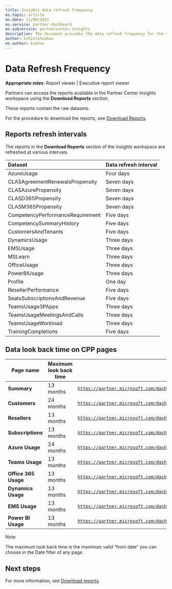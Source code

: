 ```yaml
---
title: Insights data refresh frequency
ms.topic: article
ms.date: 11/09/2022
ms.service: partner-dashboard
ms.subservice: partnercenter-insights
description: The document provides the data refresh frequency for the reports available for download from the Insights Download report page.
author: kshitishsahoo
ms.author: ksahoo
---
```


# Data Refresh Frequency

**Appropriate roles**: Report viewer | Executive report viewer

Partners can access the reports available in the Partner Center Insights workspace using the **Download Reports** section.

These reports contain the raw datasets.

For the procedure to download the reports, see [Download Reports](insights-download-reports.md).

## Reports refresh intervals

The reports in the **Download Reports** section of the Insights workspace are refreshed at various intervals.

| Dataset | Data refresh interval |
| :--------- | :--------- |
| AzureUsage| Four days|
| CLASAgreementRenewalsPropensity| Seven days|
| CLASAzurePropensity| Seven days|
| CLASD365Propensity| Seven days|
| CLASM365Propensity| Seven days|
| CompetencyPerformanceRequirement|Five days|
| CompetencySummaryHistory| Five days|
| CustomersAndTenants| Five days|
| DynamicsUsage| Three days|
| EMSUsage| Three days|
| MSLearn| Three days|
| OfficeUsage| Three days|
| PowerBIUsage| Three days|
| Profile| One day|
| ResellerPerformance| Five days|
| SeatsSubscriptionsAndRevenue| Five days|
| TeamsUsage3PApps| Three days|
| TeamsUsageMeetingsAndCalls| Three days|
| TeamsUsageWorkload| Three days|
| TrainingCompletions| Five days|

## Data look back time on CPP pages

| **Page name**        | **Maximum look back time** | **Page URL**                                                                                                                                                                                                                                                                                                                                                                                                                                                                                                                                                                    |
|----------------------|----------------------------|---------------------------------------------------------------------------------------------------------------------------------------------------------------------------------------------------------------------------------------------------------------------------------------------------------------------------------------------------------------------------------------------------------------------------------------------------------------------------------------------------------------------------------------------------------------------------------|
| **Summary**          | 13 months                  | [`https://partner.microsoft.com/dashboard/insights/partnerinsights/overview`](https://partner.microsoft.com/dashboard/insights/partnerinsights/overview)         |
| **Customers**        | 24 months                  | [`https://partner.microsoft.com/dashboard/insights/partnerinsights/customers`](https://partner.microsoft.com/dashboard/insights/partnerinsights/customers)             |
| **Resellers**        | 13 months                  | [`https://partner.microsoft.com/dashboard/insights/partnerinsights/resellers`](https://partner.microsoft.com/dashboard/insights/partnerinsights/resellers)             |
| **Subscriptions**    | 13 months                  | [`https://partner.microsoft.com/dashboard/insights/partnerinsights/subscriptions`](https://partner.microsoft.com/dashboard/insights/partnerinsights/subscriptions)   |
| **Azure Usage**      | 24 months                  | [`https://partner.microsoft.com/dashboard/insights/partnerinsights/azureusage`](https://partner.microsoft.com/dashboard/insights/partnerinsights/azureusage)           |
| **Teams Usage**      | 13 months                  | [`https://partner.microsoft.com/dashboard/insights/partnerinsights/teamsusage`](https://partner.microsoft.com/dashboard/insights/partnerinsights/teamsusage)             |
| **Office 365 Usage** | 13 months                  | [`https://partner.microsoft.com/dashboard/insights/partnerinsights/office365usage`](https://partner.microsoft.com/dashboard/insights/partnerinsights/office365usage)   |
| **Dynamics Usage**   | 13 months                  | [`https://partner.microsoft.com/dashboard/insights/partnerinsights/dynamicsusage`](https://partner.microsoft.com/dashboard/insights/partnerinsights/dynamicsusage) |
| **EMS Usage**        | 13 months                  | [`https://partner.microsoft.com/dashboard/insights/partnerinsights/emsusage`](https://partner.microsoft.com/dashboard/insights/partnerinsights/emsusage)                 |
| **Power BI Usage**   | 13 months                  | [`https://partner.microsoft.com/dashboard/insights/partnerinsights/powerbiusage`](https://partner.microsoft.com/dashboard/insights/partnerinsights/powerbiusage)     |

> [!NOTE]
> The maximum look back time is the maximum valid “from date” you can choose in the Date filter of any page.

## Next steps

For more information, see [Download reports](insights-download-reports.md).
